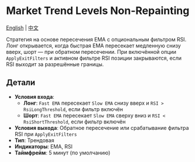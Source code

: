 # Market Trend Levels Non-Repainting
[English](README.md) | [中文](README_cn.md)

Стратегия на основе пересечения EMA с опциональным фильтром RSI. Лонг открывается, когда быстрая EMA пересекает медленную снизу вверх, шорт — при обратном пересечении. При включённой опции `ApplyExitFilters` и активном фильтре RSI позиции закрываются, если RSI выходит за разрешённые границы.

## Детали

- **Условия входа**:
  - **Лонг**: `Fast EMA` пересекает `Slow EMA` снизу вверх и `RSI > RsiLongThreshold`, если фильтр включён
  - **Шорт**: `Fast EMA` пересекает `Slow EMA` сверху вниз и `RSI < RsiShortThreshold`, если фильтр включён
- **Условия выхода**: Обратное пересечение или срабатывание фильтра RSI при `ApplyExitFilters`
- **Тип**: Трендовая
- **Индикаторы**: EMA, RSI
- **Таймфрейм**: 5 минут (по умолчанию)
